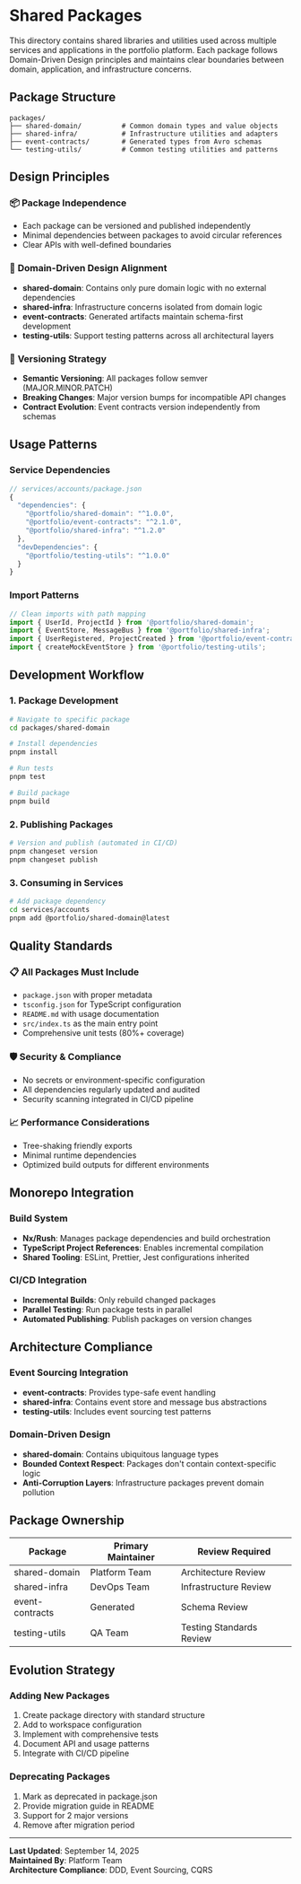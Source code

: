 # Shared Packages

This directory contains shared libraries and utilities used across multiple services and applications in the portfolio platform. Each package follows Domain-Driven Design principles and maintains clear boundaries between domain, application, and infrastructure concerns.

## Package Structure

```
packages/
├── shared-domain/          # Common domain types and value objects
├── shared-infra/           # Infrastructure utilities and adapters
├── event-contracts/        # Generated types from Avro schemas
└── testing-utils/          # Common testing utilities and patterns
```

## Design Principles

### 📦 **Package Independence**

- Each package can be versioned and published independently
- Minimal dependencies between packages to avoid circular references
- Clear APIs with well-defined boundaries

### 🎯 **Domain-Driven Design Alignment**

- **shared-domain**: Contains only pure domain logic with no external dependencies
- **shared-infra**: Infrastructure concerns isolated from domain logic
- **event-contracts**: Generated artifacts maintain schema-first development
- **testing-utils**: Support testing patterns across all architectural layers

### 🔄 **Versioning Strategy**

- **Semantic Versioning**: All packages follow semver (MAJOR.MINOR.PATCH)
- **Breaking Changes**: Major version bumps for incompatible API changes
- **Contract Evolution**: Event contracts version independently from schemas

## Usage Patterns

### Service Dependencies

```typescript
// services/accounts/package.json
{
  "dependencies": {
    "@portfolio/shared-domain": "^1.0.0",
    "@portfolio/event-contracts": "^2.1.0",
    "@portfolio/shared-infra": "^1.2.0"
  },
  "devDependencies": {
    "@portfolio/testing-utils": "^1.0.0"
  }
}
```

### Import Patterns

```typescript
// Clean imports with path mapping
import { UserId, ProjectId } from '@portfolio/shared-domain';
import { EventStore, MessageBus } from '@portfolio/shared-infra';
import { UserRegistered, ProjectCreated } from '@portfolio/event-contracts';
import { createMockEventStore } from '@portfolio/testing-utils';
```

## Development Workflow

### 1. Package Development

```bash
# Navigate to specific package
cd packages/shared-domain

# Install dependencies
pnpm install

# Run tests
pnpm test

# Build package
pnpm build
```

### 2. Publishing Packages

```bash
# Version and publish (automated in CI/CD)
pnpm changeset version
pnpm changeset publish
```

### 3. Consuming in Services

```bash
# Add package dependency
cd services/accounts
pnpm add @portfolio/shared-domain@latest
```

## Quality Standards

### 📋 **All Packages Must Include**

- `package.json` with proper metadata
- `tsconfig.json` for TypeScript configuration
- `README.md` with usage documentation
- `src/index.ts` as the main entry point
- Comprehensive unit tests (80%+ coverage)

### 🛡️ **Security & Compliance**

- No secrets or environment-specific configuration
- All dependencies regularly updated and audited
- Security scanning integrated in CI/CD pipeline

### 📈 **Performance Considerations**

- Tree-shaking friendly exports
- Minimal runtime dependencies
- Optimized build outputs for different environments

## Monorepo Integration

### Build System

- **Nx/Rush**: Manages package dependencies and build orchestration
- **TypeScript Project References**: Enables incremental compilation
- **Shared Tooling**: ESLint, Prettier, Jest configurations inherited

### CI/CD Integration

- **Incremental Builds**: Only rebuild changed packages
- **Parallel Testing**: Run package tests in parallel
- **Automated Publishing**: Publish packages on version changes

## Architecture Compliance

### Event Sourcing Integration

- **event-contracts**: Provides type-safe event handling
- **shared-infra**: Contains event store and message bus abstractions
- **testing-utils**: Includes event sourcing test patterns

### Domain-Driven Design

- **shared-domain**: Contains ubiquitous language types
- **Bounded Context Respect**: Packages don't contain context-specific logic
- **Anti-Corruption Layers**: Infrastructure packages prevent domain pollution

## Package Ownership

| Package         | Primary Maintainer | Review Required          |
| --------------- | ------------------ | ------------------------ |
| shared-domain   | Platform Team      | Architecture Review      |
| shared-infra    | DevOps Team        | Infrastructure Review    |
| event-contracts | Generated          | Schema Review            |
| testing-utils   | QA Team            | Testing Standards Review |

## Evolution Strategy

### Adding New Packages

1. Create package directory with standard structure
2. Add to workspace configuration
3. Implement with comprehensive tests
4. Document API and usage patterns
5. Integrate with CI/CD pipeline

### Deprecating Packages

1. Mark as deprecated in package.json
2. Provide migration guide in README
3. Support for 2 major versions
4. Remove after migration period

---

**Last Updated**: September 14, 2025  
**Maintained By**: Platform Team  
**Architecture Compliance**: DDD, Event Sourcing, CQRS
